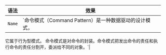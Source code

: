 |语法|效果|
|----|-----|
|`Name`|`命令模式（Command Pattern）是一种数据驱动的设计模式，
它属于行为型模式。
命令模式是对命令的封装。命令模式把发出命令的责任和执行命令的责任分割开，委派给不同的对象。`|
